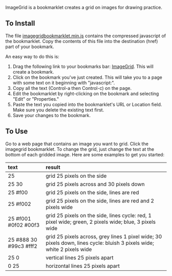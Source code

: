 ImageGrid is a bookmarklet creates a grid on images for drawing practice.

## To Install ##
The file [imagegridbookmarklet.min.js](http://imagegrid.googlecode.com/hg/imagegridbookmarklet.min.js) contains the compressed javascript of the bookmarklet. Copy the contents of this file into the destination (href) part of your bookmark.

An easy way to do this is:
  1. Drag the following link to your bookmarks bar: [ImageGrid](http://imagegrid.googlecode.com/hg/imagegridbookmarklet.min.js). This will create a bookmark.
  1. Click on the bookmark you've just created. This will take you to a page with some text on it beginning with "javascript:".
  1. Copy all the text (Control-a then Control-c) on the page.
  1. Edit the bookmarklet by right-clicking on the bookmark and selecting "Edit" or "Properties."
  1. Paste the text you copied into the bookmarklet's URL or Location field. Make sure you delete the existing text first.
  1. Save your changes to the bookmark.

## To Use ##
Go to a web page that contains an image you want to grid. Click the imagegrid bookmarklet.
To change the grid, just change the text at the bottom of each gridded image. Here are some examples to get you started:

| **text** | **result** |
|:---------|:-----------|
| 25       | grid 25 pixels on the side |
| 25 30    | grid 25 pixels across and 30 pixels down |
| 25 #f00  | grid 25 pixels on the side, lines are red |
| 25 #f002 | grid 25 pixels on the side, lines are red and 2 pixels wide |
| 25 #f001 #0f02 #00f3 | grid 25 pixels on the side, lines cycle: red, 1 pixel wide; green, 2 pixels wide; blue, 3 pixels wide |
| 25 #888 30 #99c3 #fff2 | grid 25 pixels across, grey lines 1 pixel wide; 30 pixels down, lines cycle: bluish 3 pixels wide; white 2 pixels wide |
| 25 0     | vertical lines 25 pixels apart |
| 0 25     | horizontal lines 25 pixels apart |

